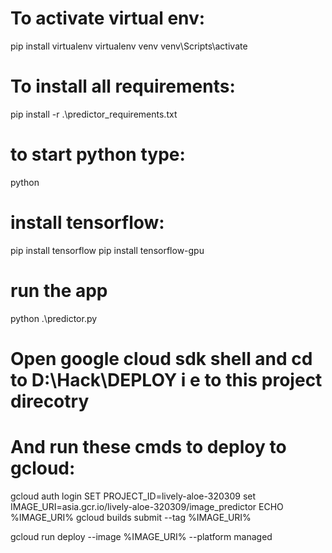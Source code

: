 # To activate virtual env:
pip install virtualenv
virtualenv venv
venv\Scripts\activate
# To install all requirements:
pip install -r .\predictor_requirements.txt
# to start python type:
python
# install tensorflow:
pip install tensorflow
pip install tensorflow-gpu
# run the app
python .\predictor.py
# Open google cloud sdk shell and cd to D:\Hack\DEPLOY i e to this project direcotry
# And run these cmds to deploy to gcloud:
gcloud auth login
SET PROJECT_ID=lively-aloe-320309
set IMAGE_URI=asia.gcr.io/lively-aloe-320309/image_predictor
ECHO %IMAGE_URI%
gcloud builds submit --tag %IMAGE_URI%

gcloud run deploy --image %IMAGE_URI% --platform managed